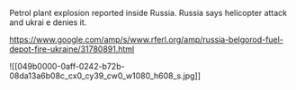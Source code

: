 Petrol plant explosion reported inside Russia.
Russia says helicopter attack and ukrai e denies it.


https://www.google.com/amp/s/www.rferl.org/amp/russia-belgorod-fuel-depot-fire-ukraine/31780891.html

![[049b0000-0aff-0242-b72b-08da13a6b08c_cx0_cy39_cw0_w1080_h608_s.jpg]]


